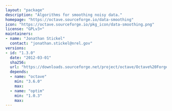 ```yaml
---
layout: "package"
description: "Algorithms for smoothing noisy data."
homepage: "https://octave.sourceforge.io/data-smoothing"
icon: "https://octave.sourceforge.io/pkg_icon/data-smoothing.png"
license: "GPLv3+"
maintainers:
- name: "Jonathan Stickel"
  contact: "jonathan.stickel@nrel.gov"
versions:
- id: "1.3.0"
  date: "2012-03-01"
  sha256:
  url: "https://downloads.sourceforge.net/project/octave/Octave%20Forge%20Packages/Individual%20Package%20Releases/data-smoothing-1.3.0.tar.gz"
  depends:
  - name: "octave"
    min: "3.6.0"
    max:
  - name: "optim"
    min: "1.0.3"
    max:
---
```

